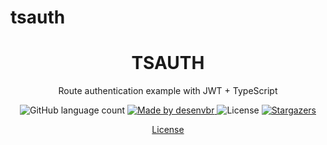 <!-- @format -->

# tsauth

<h1 align="center">TSAUTH</h1>

<p align="center">Route authentication example with JWT + TypeScript</p>

<p align="center">
  <img alt="GitHub language count" src="https://img.shields.io/github/languages/count/desenvbr/tsauth?color=%2304D361">

  <a href="https://github.com/desenvbr">
    <img alt="Made by desenvbr" src="https://img.shields.io/badge/made%20by-DesenvBR-%2304D361">
  </a>

  <img alt="License" src="https://img.shields.io/badge/license-MIT-%2304D361">

  <a href="https://github.com/desenvbr/tsauth/stargazers">
    <img alt="Stargazers" src="https://img.shields.io/github/stars/desenvbr/tsauth?style=social">
  </a>
</p>

<p align="center">
  <a href="https://github.com/desenvbr/tsauth/blob/master/LICENSE" target="_blank">License</a>
</p>
